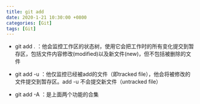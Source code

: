 ```yaml
---
title: git add
date: 2020-1-21 10:30:00 +0800
categories: [Git]
tags: [Git]
---
```


* git add . ：他会监控工作区的状态树，使用它会把工作时的所有变化提交到暂存区，包括文件内容修改(modified)以及新文件(new)，但不包括被删除的文件

* git add -u ：他仅监控已经被add的文件（即tracked file），他会将被修改的文件提交到暂存区。add -u 不会提交新文件（untracked file）

* git add -A ：是上面两个功能的合集
